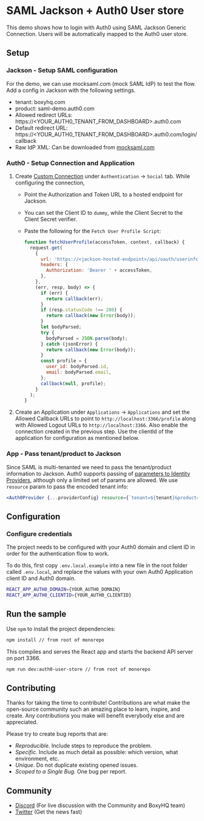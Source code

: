 # SAML Jackson + Auth0 User store

This demo shows how to login with Auth0 using SAML Jackson Generic Connection. Users will be automatically mapped to the Auth0 user store.

## Setup

### Jackson - Setup SAML configuration

For the demo, we can use mocksaml.com (mock SAML IdP) to test the flow. Add a config in Jackson with the following settings.

- tenant: boxyhq.com
- product: saml-demo.auth0.com
- Allowed redirect URLs: https://<YOUR_AUTH0_TENANT_FROM_DASHBOARD>.auth0.com
- Default redirect URL: https://<YOUR_AUTH0_TENANT_FROM_DASHBOARD>.auth0.com/login/callback
- Raw IdP XML: Can be downloaded from [mocksaml.com](mocksaml.com)

### Auth0 - Setup Connection and Application

1. Create [Custom Connection](https://auth0.com/docs/authenticate/identity-providers/social-identity-providers/oauth2) under `Authentication` -> `Social` tab. While configuring the connection,

   - Point the Authorization and Token URL to a hosted endpoint for Jackson.
   - You can set the Client ID to `dummy`, while the Client Secret to the Client Secret verifier.
   - Paste the following for the `Fetch User Profile Script`:

     ```javascript
     function fetchUserProfile(accessToken, context, callback) {
       request.get(
         {
           url: 'https://<jackson-hosted-endpoint>/api/oauth/userinfo',
           headers: {
             Authorization: 'Bearer ' + accessToken,
           },
         },
         (err, resp, body) => {
           if (err) {
             return callback(err);
           }
           if (resp.statusCode !== 200) {
             return callback(new Error(body));
           }
           let bodyParsed;
           try {
             bodyParsed = JSON.parse(body);
           } catch (jsonError) {
             return callback(new Error(body));
           }
           const profile = {
             user_id: bodyParsed.id,
             email: bodyParsed.email,
           };
           callback(null, profile);
         }
       );
     }
     ```

2. Create an Application under `Applications` -> `Applications` and set the Allowed Callback URLs to point to `http://localhost:3366/profile` along with Allowed Logout URLs to `http://localhost:3366`. Also enable the connection created in the previous step. Use the clientId of the application for configuration as mentioned below.

### App - Pass tenant/product to Jackson

Since SAML is multi-tenanted we need to pass the tenant/product information to Jackson. Auth0 supports passing of [parameters to Identity Providers](https://auth0.com/docs/authenticate/identity-providers/pass-parameters-to-idps), although only a limited set of params are allowed. We use `resource` param to pass the encoded tenant info:

```jsx
<Auth0Provider {...providerConfig} resource={`tenant=${tenant}&product=saml-demo.boxyhq.com`}>
```

## Configuration

### Configure credentials

The project needs to be configured with your Auth0 domain and client ID in order for the authentication flow to work.

To do this, first copy `.env.local.example` into a new file in the root folder called `.env.local`, and replace the values with your own Auth0 Application client ID and Auth0 domain.

```sh
REACT_APP_AUTH0_DOMAIN={YOUR_AUTH0_DOMAIN}
REACT_APP_AUTH0_CLIENTID={YOUR_AUTH0_CLIENTID}
```

## Run the sample

Use `npm` to install the project dependencies:

```bash
npm install // from root of monorepo
```

This compiles and serves the React app and starts the backend API server on port 3366.

```bash
npm run dev:auth0-user-store // from root of monorepo
```
## Contributing

Thanks for taking the time to contribute! Contributions are what make the open-source community such an amazing place to learn, inspire, and create. Any contributions you make will benefit everybody else and are appreciated.

Please try to create bug reports that are:

- _Reproducible._ Include steps to reproduce the problem.
- _Specific._ Include as much detail as possible: which version, what environment, etc.
- _Unique._ Do not duplicate existing opened issues.
- _Scoped to a Single Bug._ One bug per report.

## Community

- [Discord](https://discord.gg/uyb7pYt4Pa) (For live discussion with the Community and BoxyHQ team)
- [Twitter](https://twitter.com/BoxyHQ) (Get the news fast)
